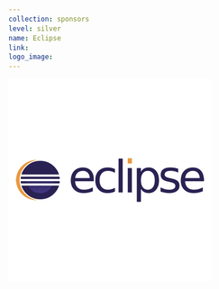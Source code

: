 ```yaml
---
collection: sponsors
level: silver
name: Eclipse
link:
logo_image:
---
```



![](/uploads/versions/ecl-001---x----360-360x---.png)